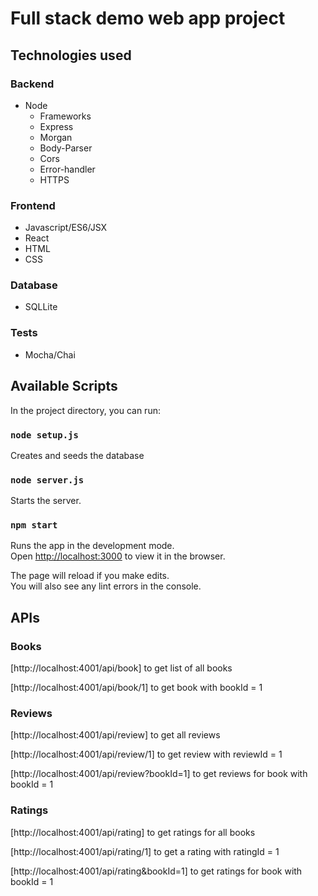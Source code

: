 # Full stack demo web app project

## Technologies used
### Backend
* Node
  * Frameworks
  * Express
  * Morgan
  * Body-Parser
  * Cors
  * Error-handler
  * HTTPS

### Frontend
* Javascript/ES6/JSX
* React
* HTML
* CSS

### Database
* SQLLite

### Tests
* Mocha/Chai

## Available Scripts

In the project directory, you can run:

### `node setup.js`

Creates and seeds the database


### `node server.js`

Starts the server. <br />


### `npm start`

Runs the app in the development mode.<br />
Open [http://localhost:3000](http://localhost:3000) to view it in the browser.

The page will reload if you make edits.<br />
You will also see any lint errors in the console.


## APIs

### Books
[http://localhost:4001/api/book] to get list of all books

[http://localhost:4001/api/book/1] to get book with bookId = 1

### Reviews
[http://localhost:4001/api/review] to get all reviews

[http://localhost:4001/api/review/1] to get review with reviewId = 1

[http://localhost:4001/api/review?bookId=1] to get reviews for book with bookId = 1

### Ratings
[http://localhost:4001/api/rating] to get ratings for all books

[http://localhost:4001/api/rating/1] to get a rating with ratingId = 1

[http://localhost:4001/api/rating&bookId=1] to get ratings for book with bookId = 1
